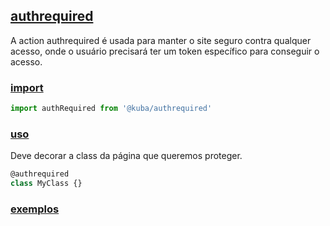 ## [authrequired](#)

A action authrequired é usada para manter o site seguro contra qualquer acesso, onde o usuário precisará ter um token específico para conseguir o acesso.

### [import](#)

```javascript
import authRequired from '@kuba/authrequired'
```

### [uso](#)

Deve decorar a class da página que queremos proteger.

```javascript
@authrequired
class MyClass {}
```

### [exemplos](#)

<!-- - [Estrutura do site]() -->



